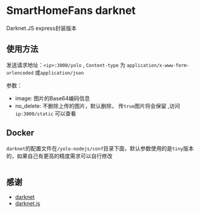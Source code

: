 # SmartHomeFans darknet

Darknet.JS express封装版本


## 使用方法


发送请求地址：`<ip>:3000/yolo` , `Content-type` 为 `application/x-www-form-urlencoded` 或`application/json` 

参数：
* image: 图片的Base64编码信息
* no_delete: 不删除上传的图片，默认删除， 传`true`图片将会保留 ,访问`ip:3000/static` 可以查看

## Docker

`darknet`的配置文件在`/yolo-nodejs/conf`目录下面，默认参数使用的是`tiny`版本的，如果自己有更高的精度需求可以自行修改

```

```



## 感谢
* [darknet](https://github.com/pjreddie/darknet)
* [darknet.js](https://github.com/bennetthardwick/darknet.js)